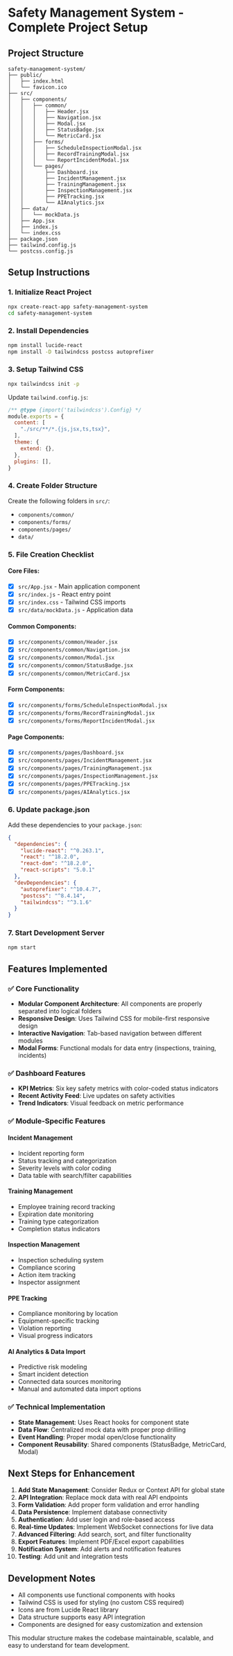 # Safety Management System - Complete Project Setup

## Project Structure
```
safety-management-system/
├── public/
│   ├── index.html
│   └── favicon.ico
├── src/
│   ├── components/
│   │   ├── common/
│   │   │   ├── Header.jsx
│   │   │   ├── Navigation.jsx
│   │   │   ├── Modal.jsx
│   │   │   ├── StatusBadge.jsx
│   │   │   └── MetricCard.jsx
│   │   ├── forms/
│   │   │   ├── ScheduleInspectionModal.jsx
│   │   │   ├── RecordTrainingModal.jsx
│   │   │   └── ReportIncidentModal.jsx
│   │   └── pages/
│   │       ├── Dashboard.jsx
│   │       ├── IncidentManagement.jsx
│   │       ├── TrainingManagement.jsx
│   │       ├── InspectionManagement.jsx
│   │       ├── PPETracking.jsx
│   │       └── AIAnalytics.jsx
│   ├── data/
│   │   └── mockData.js
│   ├── App.jsx
│   ├── index.js
│   └── index.css
├── package.json
├── tailwind.config.js
└── postcss.config.js
```

## Setup Instructions

### 1. Initialize React Project
```bash
npx create-react-app safety-management-system
cd safety-management-system
```

### 2. Install Dependencies
```bash
npm install lucide-react
npm install -D tailwindcss postcss autoprefixer
```

### 3. Setup Tailwind CSS
```bash
npx tailwindcss init -p
```

Update `tailwind.config.js`:
```javascript
/** @type {import('tailwindcss').Config} */
module.exports = {
  content: [
    "./src/**/*.{js,jsx,ts,tsx}",
  ],
  theme: {
    extend: {},
  },
  plugins: [],
}
```

### 4. Create Folder Structure
Create the following folders in `src/`:
- `components/common/`
- `components/forms/`
- `components/pages/`
- `data/`

### 5. File Creation Checklist

#### Core Files:
- [x] `src/App.jsx` - Main application component
- [x] `src/index.js` - React entry point
- [x] `src/index.css` - Tailwind CSS imports
- [x] `src/data/mockData.js` - Application data

#### Common Components:
- [x] `src/components/common/Header.jsx`
- [x] `src/components/common/Navigation.jsx`
- [x] `src/components/common/Modal.jsx`
- [x] `src/components/common/StatusBadge.jsx`
- [x] `src/components/common/MetricCard.jsx`

#### Form Components:
- [x] `src/components/forms/ScheduleInspectionModal.jsx`
- [x] `src/components/forms/RecordTrainingModal.jsx`
- [x] `src/components/forms/ReportIncidentModal.jsx`

#### Page Components:
- [x] `src/components/pages/Dashboard.jsx`
- [x] `src/components/pages/IncidentManagement.jsx`
- [x] `src/components/pages/TrainingManagement.jsx`
- [x] `src/components/pages/InspectionManagement.jsx`
- [x] `src/components/pages/PPETracking.jsx`
- [x] `src/components/pages/AIAnalytics.jsx`

### 6. Update package.json
Add these dependencies to your `package.json`:
```json
{
  "dependencies": {
    "lucide-react": "^0.263.1",
    "react": "^18.2.0",
    "react-dom": "^18.2.0",
    "react-scripts": "5.0.1"
  },
  "devDependencies": {
    "autoprefixer": "^10.4.7",
    "postcss": "^8.4.14",
    "tailwindcss": "^3.1.6"
  }
}
```

### 7. Start Development Server
```bash
npm start
```

## Features Implemented

### ✅ Core Functionality
- **Modular Component Architecture**: All components are properly separated into logical folders
- **Responsive Design**: Uses Tailwind CSS for mobile-first responsive design
- **Interactive Navigation**: Tab-based navigation between different modules
- **Modal Forms**: Functional modals for data entry (inspections, training, incidents)

### ✅ Dashboard Features
- **KPI Metrics**: Six key safety metrics with color-coded status indicators
- **Recent Activity Feed**: Live updates on safety activities
- **Trend Indicators**: Visual feedback on metric performance

### ✅ Module-Specific Features

#### Incident Management
- Incident reporting form
- Status tracking and categorization
- Severity levels with color coding
- Data table with search/filter capabilities

#### Training Management
- Employee training record tracking
- Expiration date monitoring
- Training type categorization
- Completion status indicators

#### Inspection Management
- Inspection scheduling system
- Compliance scoring
- Action item tracking
- Inspector assignment

#### PPE Tracking
- Compliance monitoring by location
- Equipment-specific tracking
- Violation reporting
- Visual progress indicators

#### AI Analytics & Data Import
- Predictive risk modeling
- Smart incident detection
- Connected data sources monitoring
- Manual and automated data import options

### ✅ Technical Implementation
- **State Management**: Uses React hooks for component state
- **Data Flow**: Centralized mock data with proper prop drilling
- **Event Handling**: Proper modal open/close functionality
- **Component Reusability**: Shared components (StatusBadge, MetricCard, Modal)

## Next Steps for Enhancement

1. **Add State Management**: Consider Redux or Context API for global state
2. **API Integration**: Replace mock data with real API endpoints
3. **Form Validation**: Add proper form validation and error handling
4. **Data Persistence**: Implement database connectivity
5. **Authentication**: Add user login and role-based access
6. **Real-time Updates**: Implement WebSocket connections for live data
7. **Advanced Filtering**: Add search, sort, and filter functionality
8. **Export Features**: Implement PDF/Excel export capabilities
9. **Notification System**: Add alerts and notification features
10. **Testing**: Add unit and integration tests

## Development Notes

- All components use functional components with hooks
- Tailwind CSS is used for styling (no custom CSS required)
- Icons are from Lucide React library
- Data structure supports easy API integration
- Components are designed for easy customization and extension

This modular structure makes the codebase maintainable, scalable, and easy to understand for team development.

